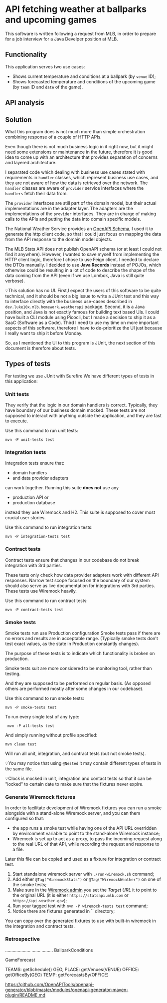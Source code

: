# API fetching weather at ballparks and upcoming games 

This software is written following a request from MLB,
in order to prepare for a job interview for a Java Develper
position at MLB.

## Functionality 

This application serves two use cases:

- Shows current temperature and conditions at a ballpark (by `venue` ID);
- Shows forecasted temperature and conditions of the upcoming game
  (by `team` ID and `date` of the game).

## API analysis

## Solution

What this program does is not much more than simple
orchestration combining response of a couple of HTTP APIs.

Even though there is not much business logic in it right now,
but it might need some extensions or maintenance in the future,
therefore it is good idea to come up with an architecture that
provides separation of concerns and layered architecture.

I separated code which dealing with business use cases stated
with requirements in `handler` classes, which represent business
use cases, and they are not aware of how the data is retrieved
over the network. The `handler` classes are aware of `provider`
service interfaces where the `handlers` fetch their data from.

The `provider` interfaces are still part of the domain model,
but their actual implementations are in the adapter layer.
The adapters are the implementations of the `provider` interfaces.
They are in charge of making calls to the APIs and putting the
data into domain specific models.

The National Weather Service provides an 
[OpenAPI Schema](https://api.weather.gov/openapi.json),
I used it to generate the http client code, so that I could just focus
on mapping the data from the API response to the domain model objects.

The MLB Stats API does not publish OpenAPI schema
(or at least I could not find it anywhere). However,
I wanted to save myself from implementing the HTTP client logic,
therefore I chose to use Feign client. I needed to declare the DTOs
manually. I decided to use **Java Records** instead of POJOs,
which otherwise could be resulting in a lot of code to describe the
shape of the data coming from the API
(even if we use Lombok, Java is still quite verbose).

💡This solution has no UI.
First,I expect the users of this software
to be quite technical, and it should be not a big issue to 
write a JUnit test and this way to interface directly with
the business use-cases described in `dev.luke10x.mlb.homework.weatherapi`
package.
Second, it is a Java position, and Java is not exactly famous for
building text based UIs. I could have built a CLI module using
Picocli, but I made a decision to ship it as a SaaC (Software as a Code).
Third I need to use my time on more important aspects of this software,
therefore I have to de-prioritize the UI just because I really want to
ship it before Monday.

So, as I mentioned the UI to this program is JUnit,
the next section of this document is therefore about tests.

## Types of tests

For testing we use JUnit with Surefire 
We have different types of tests in this application:

### Unit tests

They verify that the logic in our domain handlers is correct.
Typically, they have boundary of our business domain mocked.
These tests are not supposed to interact with anything outside the application,
and they are fast to execute.

Use this command to run unit tests:

    mvn -P unit-tests test

### Integration tests

Integration tests ensure that:

- domain handlers
- and data provider adapters

can work together.
Running this suite **does not** use any

- production API or
- production database

instead they use Wiremock and H2.
This suite is supposed to cover most crucial user stories.

Use this command to run integration tests:

    mvn -P integration-tests test

### Contract tests

Contract tests ensure that changes in our codebase
do not break integration with 3rd parties.

These tests only check how data provider adapters work
with different API responses.
Narrow test scope focused on the boundary of our system
should also serve as live  documentation
for integrations with 3rd parties.
These tests use Wiremock heavily.

Use this command to run contract tests:

    mvn -P contract-tests test

### Smoke tests

Smoke tests run use Production configuration
Smoke tests pass if there are no errors and
results are in acceptable range.
(Typically smoke tests don't test exact values,
as the state in Production constantly changes).

The purpose of these tests is to indicate which
functionality is broken on production.

Smoke tests suit are more considered to be monitoring tool,
rather than testing.

And they are supposed to be performed on regular basis.
(As opposed others are performed mostly after some 
changes in our codebase).

Use this command to run smoke tests:

    mvn -P smoke-tests test

To run every single test of any type:

     mvn -P all-tests test

And simply running without profile specified:

    mvn clean test

Will run all unit, integration, and contract tests
(but not smoke tests).

💡You may notice that using `@Nested` it may contain
different types of tests in the same file.

💡Clock is mocked in unit, integration and contact tests
so that it can be "locked" to certain date to make sure
that the fixtures never expire.

### Generate Wiremock fixtures

In order to facilitate development of Wiremock fixtures
you can run a smoke alongside with a stand-alone Wiremock server,
and you can them configured so that:

- the app runs a smoke test while having one of the API URL
  overridden by environment variable to point to the stand-alone
  Wiremock instance;
- Wiremock is set up to act as a proxy, to pass the incoming request
  along to the real URL of that API, while recording
  the request and response to a file.

Later this file can be copied and used as a fixture for
integration or contract test.

1. Start standalone wiremock server with `./run-wiremock.sh` command;
2. Add either `@Tag("WiremockStats")` or `@Tag("WiremockWeather")`
   on one of the smoke tests;
3. Make sure in the [Wiremock admin](http://localhost:8080/__admin/recorder/)
   you set the *Target URL* it to point to the original URL
   (it is either `https://statsapi.mlb.com` or `https://api.weather.gov`);
4. Run your tagged test with `mvn -P wiremock-tests test` command;
5. Notice there are fixtures generated in `` directory;

You can copy over the generated fixtures to use with built-in wiremock
in the integration and contract tests.

### Retrospective


....................
.......
.........
BallparkConditions

GameForecast  


TEAMS: getSchedule()
  GEO, PLACE: getVenues(VENUE)
    OFFICE: getOfficeBy(GEO)
      TEMP: getForecastsBy(OFFICE)



https://github.com/OpenAPITools/openapi-generator/blob/master/modules/openapi-generator-maven-plugin/README.md